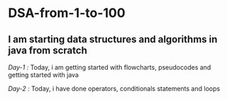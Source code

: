 # DSA-from-1-to-100
## I am starting data structures and algorithms in java from scratch

*Day-1 :*
Today, i am getting started with flowcharts, pseudocodes and getting started with java 

*Day-2 :*
Today, i have done operators, conditionals statements and loops 
